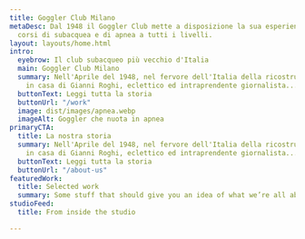 ```yaml
---
title: Goggler Club Milano
metaDesc: Dal 1948 il Goggler Club mette a disposizione la sua esperienza offrendo
  corsi di subacquea e di apnea a tutti i livelli.
layout: layouts/home.html
intro:
  eyebrow: Il club subacqueo più vecchio d'Italia
  main: Goggler Club Milano
  summary: Nell'Aprile del 1948, nel fervore dell'Italia della ricostruzione, a Milano
    in casa di Gianni Roghi, eclettico ed intraprendente giornalista...
  buttonText: Leggi tutta la storia
  buttonUrl: "/work"
  image: dist/images/apnea.webp
  imageAlt: Goggler che nuota in apnea
primaryCTA:
  title: La nostra storia
  summary: Nell'Aprile del 1948, nel fervore dell'Italia della ricostruzione, a Milano
    in casa di Gianni Roghi, eclettico ed intraprendente giornalista...
  buttonText: Leggi tutta la storia
  buttonUrl: "/about-us"
featuredWork:
  title: Selected work
  summary: Some stuff that should give you an idea of what we’re all about.
studioFeed:
  title: From inside the studio

---
```

